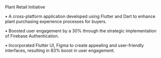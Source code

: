 Plant Retail Initiative

• A cross-platform application developed using Flutter and Dart to enhance plant purchasing experience processes for buyers.

• Boosted user engagement by a 30% through the strategic implementation of Firebase Authentication.

• Incorporated Flutter UI, Figma to create appealing and user-friendly interfaces, resulting in 83% boost in user engagement.

